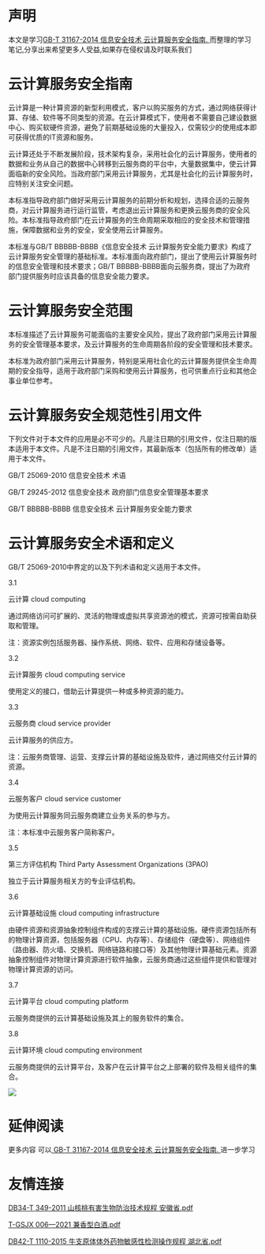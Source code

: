 # 声明 
本文是学习[GB-T 31167-2014 信息安全技术 云计算服务安全指南. ](https://siduwenku.com/view/575?f=new_2023)而整理的学习笔记,分享出来希望更多人受益,如果存在侵权请及时联系我们
# 云计算服务安全指南  
  
云计算是一种计算资源的新型利用模式，客户以购买服务的方式，通过网络获得计算、存储、软件等不同类型的资源。在云计算模式下，使用者不需要自己建设数据中心、购买软硬件资源，避免了前期基础设施的大量投入，仅需较少的使用成本即可获得优质的IT资源和服务。  
  
云计算还处于不断发展阶段，技术架构复杂，采用社会化的云计算服务，使用者的数据和业务从自己的数据中心转移到云服务商的平台中，大量数据集中，使云计算面临新的安全风险。当政府部门采用云计算服务，尤其是社会化的云计算服务时，应特别关注安全问题。  
  
本标准指导政府部门做好采用云计算服务的前期分析和规划，选择合适的云服务商，对云计算服务进行运行监管，考虑退出云计算服务和更换云服务商的安全风险。本标准指导政府部门在云计算服务的生命周期采取相应的安全技术和管理措施，保障数据和业务的安全，安全使用云计算服务。  
  
本标准与GB/T BBBBB-BBBB《信息安全技术 云计算服务安全能力要求》构成了云计算服务安全管理的基础标准。本标准面向政府部门，提出了使用云计算服务时的信息安全管理和技术要求；GB/T BBBBB-BBBB面向云服务商，提出了为政府部门提供服务时应该具备的信息安全能力要求。  
  
# 云计算服务安全范围  
  
本标准描述了云计算服务可能面临的主要安全风险，提出了政府部门采用云计算服务的安全管理基本要求，及云计算服务的生命周期各阶段的安全管理和技术要求。  
  
本标准为政府部门采用云计算服务，特别是采用社会化的云计算服务提供全生命周期的安全指导，适用于政府部门采购和使用云计算服务，也可供重点行业和其他企事业单位参考。  
  
# 云计算服务安全规范性引用文件  
  
下列文件对于本文件的应用是必不可少的。凡是注日期的引用文件，仅注日期的版本适用于本文件。凡是不注日期的引用文件，其最新版本（包括所有的修改单）适用于本文件。  
  
GB/T 25069-2010 信息安全技术 术语  
  
GB/T 29245-2012 信息安全技术 政府部门信息安全管理基本要求  
  
GB/T BBBBB-BBBB 信息安全技术 云计算服务安全能力要求  
  
# 云计算服务安全术语和定义  
  
GB/T 25069-2010中界定的以及下列术语和定义适用于本文件。  
  
3.1  
  
云计算 cloud computing  
  
通过网络访问可扩展的、灵活的物理或虚拟共享资源池的模式，资源可按需自助获取和管理。  
  
注：资源实例包括服务器、操作系统、网络、软件、应用和存储设备等。  
  
3.2  
  
云计算服务 cloud computing service  
  
使用定义的接口，借助云计算提供一种或多种资源的能力。  
  
3.3  
  
云服务商 cloud service provider  
  
云计算服务的供应方。  
  
注：云服务商管理、运营、支撑云计算的基础设施及软件，通过网络交付云计算的资源。  
  
3.4  
  
云服务客户 cloud service customer  
  
为使用云计算服务同云服务商建立业务关系的参与方。  
  
注：本标准中云服务客户简称客户。  
  
3.5  
  
第三方评估机构 Third Party Assessment Organizations (3PAO)  
  
独立于云计算服务相关方的专业评估机构。  
  
3.6  
  
云计算基础设施 cloud computing infrastructure  
  
由硬件资源和资源抽象控制组件构成的支撑云计算的基础设施。硬件资源包括所有的物理计算资源，包括服务器（CPU、内存等）、存储组件（硬盘等）、网络组件（路由器、防火墙、交换机、网络链路和接口等）及其他物理计算基础元素。资源抽象控制组件对物理计算资源进行软件抽象，云服务商通过这些组件提供和管理对物理计算资源的访问。  
  
3.7  
  
云计算平台 cloud computing platform  
  
云服务商提供的云计算基础设施及其上的服务软件的集合。  
  
3.8  
  
云计算环境 cloud computing environment  
  
云服务商提供的云计算平台，及客户在云计算平台之上部署的软件及相关组件的集合。  
  

![](http://public.host.github5.com/media/fengmian.png)
# 延伸阅读 
 更多内容 可以[ GB-T 31167-2014 信息安全技术 云计算服务安全指南. ](https://siduwenku.com/view/575?f=2023)进一步学习

# 友情连接
[DB34-T 349-2011 山核桃有害生物防治技术规程 安徽省.pdf](http://github5.com/view/52798?f=new)

[T-GSJX 006—2021 兼香型白酒.pdf](http://github5.com/view/64198?f=new)

[DB42-T 1110-2015 牛支原体体外药物敏感性检测操作规程 湖北省.pdf](http://github5.com/view/48027?f=new)

